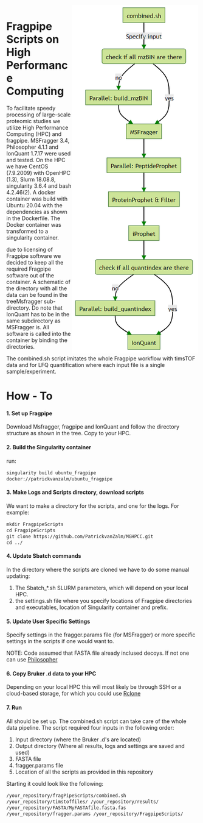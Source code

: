 <img align="right" src="Images/ScriptHPCFragpipe.png">

# Fragpipe Scripts on High Performance Computing

To facilitate speedy processing of large-scale proteomic studies we utilize High Performance Computing (HPC) and fragpipe. MSFragger 3.4, Philosopher 4.1.1 and IonQuant 1.7.17 were used and tested. On the HPC we have CentOS (7.9.2009) with OpenHPC (1.3), Slurm 18.08.8, singularity 3.6.4 and bash 4.2.46(2). A docker container was build with Ubuntu 20.04 with the dependencies as shown in the Dockerfile. The Docker container was transformed to a singularity container.

due to licensing of Fragpipe software we decided to keep all the required Fragpipe software out of the container. A schematic of the directory with all the data can be found in the treeMsfragger sub-directory. Do note that IonQuant has to be in the same subdirectory as MSFragger is. All software is called into the container by binding the directories.

The combined.sh script imitates the whole Fragpipe workflow with timsTOF data and for LFQ quantification where each input file is a single sample/experiment.

# How - To 

#### 1. Set up Fragpipe

Download Msfragger, fragpipe and IonQuant and follow the directory structure as shown in the tree. Copy to your HPC.

#### 2. Build the Singularity container

run:

    singularity build ubuntu_fragpipe docker://patrickvanzalm/ubuntu_fragpipe


#### 3. Make Logs and Scripts directory, download scripts

We want to make a directory for the scripts, and one for the logs. For example:

    mkdir FragpipeScripts
    cd FragpipeScripts
    git clone https://github.com/PatrickvanZalm/MGHPCC.git
    cd ../


#### 4. Update Sbatch commands

In the directory where the scripts are cloned we have to do some manual updating:

1. The Sbatch_*.sh SLURM parameters, which will depend on your local HPC.
2. the settings.sh file where you specify locations of Fragpipe directories and executables, location of Singularity container and prefix.

#### 5. Update User Specific Settings

Specify settings in the fragger.params file (for MSFragger) or more specific settings in the scripts if one would want to.

NOTE: Code assumed that FASTA file already inclused decoys. If not one can use [Philosopher](https://github.com/Nesvilab/philosopher/wiki/How-to-Prepare-a-Protein-Database)

#### 6. Copy Bruker .d data to your HPC

Depending on your local HPC this will most likely be through SSH or a cloud-based storage, for which you could use [Rclone](https://rclone.org/)

#### 7. Run

All should be set up. The combined.sh script can take care of the whole data pipeline. The script required four inputs in the following order:

1. Input directory (where the Bruker .d's are located)
2. Output directory (Where all results, logs and settings are saved and used)
3. FASTA file
4. fragger.params file
5. Location of all the scripts as provided in this repository

 Starting it could look like the following:
 
    /your_repository/fragPipeScripts/combined.sh /your_repository/timstoffiles/ /your_repository/results/ /your_repository/FASTA/MyFASTAfile.fasta.fas /your_repository/fragger.params /your_repository/FragpipeScripts/


